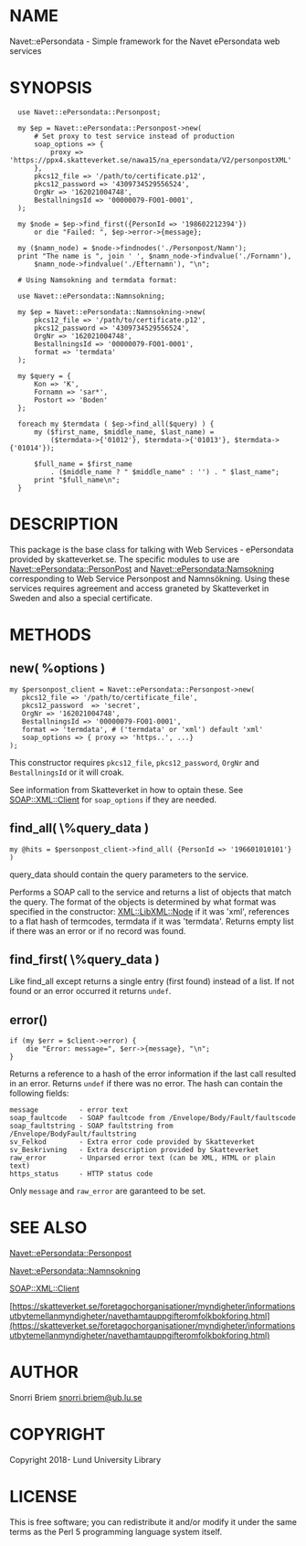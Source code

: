 # NAME

Navet::ePersondata - Simple framework for the Navet ePersondata web services

# SYNOPSIS

      use Navet::ePersondata::Personpost;

      my $ep = Navet::ePersondata::Personpost->new(    
          # Set proxy to test service instead of production 
          soap_options => {
              proxy => 'https://ppx4.skatteverket.se/nawa15/na_epersondata/V2/personpostXML'
          },
          pkcs12_file => '/path/to/certificate.p12',
          pkcs12_password => '4309734529556524',
          OrgNr => '162021004748',
          BestallningsId => '00000079-FO01-0001',
      );

      my $node = $ep->find_first({PersonId => '198602212394'})
          or die "Failed: ", $ep->error->{message};
      
      my ($namn_node) = $node->findnodes('./Personpost/Namn');
      print "The name is ", join ' ', $namn_node->findvalue('./Fornamn'),
          $namn_node->findvalue('./Efternamn'), "\n";
      
      # Using Namsokning and termdata format:
      
      use Navet::ePersondata::Namnsokning;
      
      my $ep = Navet::ePersondata::Namnsokning->new(
          pkcs12_file => '/path/to/certificate.p12',
          pkcs12_password => '4309734529556524',
          OrgNr => '162021004748',
          BestallningsId => '00000079-FO01-0001',
          format => 'termdata'
      );
      
      my $query = {
          Kon => 'K',
          Fornamn => 'sar*',
          Postort => 'Boden'            
      };
      
      foreach my $termdata ( $ep->find_all($query) ) {
          my ($first_name, $middle_name, $last_name) =
              ($termdata->{'01012'}, $termdata->{'01013'}, $termdata->{'01014'});
              
          $full_name = $first_name
              . ($middle_name ? " $middle_name" : '') . " $last_name";
          print "$full_name\n";
      }
    

# DESCRIPTION

This package is the base class for talking with  Web Services - ePersondata
provided by skatteverket.se. The specific modules to use are
[Navet::ePersondata::PersonPost](https://metacpan.org/pod/Navet::ePersondata::PersonPost) and  [Navet::ePersondata:Namsokning](https://metacpan.org/pod/Navet::ePersondata:Namsokning) corresponding
to Web Service Personpost and Namnsökning. Using these services requires agreement
and access graneted by Skatteverket in Sweden and also a special certificate. 

# METHODS

## new( %options )

    my $personpost_client = Navet::ePersondata::Personpost->new(
       pkcs12_file => '/path/to/certificate_file',
       pkcs12_password  => 'secret', 
       OrgNr => '162021004748',  
       BestallningsId => '00000079-FO01-0001',
       format => 'termdata', # ('termdata' or 'xml') default 'xml'
       soap_options => { proxy => 'https..', ...}  
    );

This constructor requires `pkcs12_file`, `pkcs12_password`, `OrgNr` and
`BestallningsId` or it will croak.

See information from Skatteverket in how to optain these. See
[SOAP::XML::Client](https://metacpan.org/pod/SOAP::XML::Client) for `soap_options` if they are needed.

## find\_all( \\%query\_data )

    my @hits = $personpost_client->find_all( {PersonId => '196601010101'} )
    

query\_data should contain the query parameters to the service.

Performs a SOAP call to the service and returns a list of objects that match the query.
The format of the objects is determined by what format was specified in the constructor:
[XML::LibXML::Node](https://metacpan.org/pod/XML::LibXML::Node) if it was 'xml', references to a flat hash of termcodes, termdata
if it was 'termdata'. Returns empty list if there was an error or if no record was found.

## find\_first( \\%query\_data )

Like find\_all except returns a single entry (first found) instead of a list.
If not found or an error occurred it returns `undef`.

## error()

    if (my $err = $client->error) {
        die "Error: message=", $err->{message}, "\n";
    }

Returns a reference to a hash of the error information if the last call resulted in an error.
Returns `undef` if there was no error. The hash can contain the following fields:

    message          - error text
    soap_faultcode   - SOAP faultcode from /Envelope/Body/Fault/faultscode
    soap_faultstring - SOAP faultstring from /Envelope/BodyFault/faultstring
    sv_Felkod        - Extra error code provided by Skatteverket
    sv_Beskrivning   - Extra description provided by Skatteverket
    raw_error        - Unparsed error text (can be XML, HTML or plain text)
    https_status     - HTTP status code

Only `message` and `raw_error` are garanteed to be set.

# SEE ALSO

[Navet::ePersondata::Personpost](https://metacpan.org/pod/Navet::ePersondata::Personpost)

[Navet::ePersondata::Namnsokning](https://metacpan.org/pod/Navet::ePersondata::Namnsokning)

[SOAP::XML::Client](https://metacpan.org/pod/SOAP::XML::Client)

[https://skatteverket.se/foretagochorganisationer/myndigheter/informationsutbytemellanmyndigheter/navethamtauppgifteromfolkbokforing.html](https://skatteverket.se/foretagochorganisationer/myndigheter/informationsutbytemellanmyndigheter/navethamtauppgifteromfolkbokforing.html)  

# AUTHOR

Snorri Briem <snorri.briem@ub.lu.se>

# COPYRIGHT

Copyright 2018- Lund University Library

# LICENSE

This is free software; you can redistribute it and/or modify it under the same terms as the Perl 5 programming language system itself.
